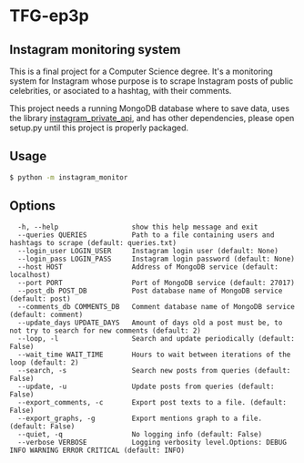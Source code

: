 TFG-ep3p
========

Instagram monitoring system
---------------------------

This is a final project for a Computer Science degree. It's a monitoring system for Instagram whose purpose is to scrape Instagram posts of public celebrities, or asociated to a hashtag, with their comments.

This project needs a running MongoDB database where to save data, uses the library [instagram_private_api](https://github.com/ping/instagram_private_api), and has other dependencies, please open setup.py until this project is properly packaged.


Usage
-----
```bash
$ python -m instagram_monitor    
```

Options
-------
```
  -h, --help                  show this help message and exit
  --queries QUERIES           Path to a file containing users and hashtags to scrape (default: queries.txt)
  --login_user LOGIN_USER     Instagram login user (default: None)
  --login_pass LOGIN_PASS     Instagram login password (default: None)
  --host HOST                 Address of MongoDB service (default: localhost)
  --port PORT                 Port of MongoDB service (default: 27017)
  --post_db POST_DB           Post database name of MongoDB service (default: post)
  --comments_db COMMENTS_DB   Comment database name of MongoDB service (default: comment)
  --update_days UPDATE_DAYS   Amount of days old a post must be, to not try to search for new comments (default: 2)
  --loop, -l                  Search and update periodically (default: False)
  --wait_time WAIT_TIME       Hours to wait between iterations of the loop (default: 2)
  --search, -s                Search new posts from queries (default: False)
  --update, -u                Update posts from queries (default: False)
  --export_comments, -c       Export post texts to a file. (default: False)
  --export_graphs, -g         Export mentions graph to a file. (default: False)
  --quiet, -q                 No logging info (default: False)
  --verbose VERBOSE           Logging verbosity level.Options: DEBUG INFO WARNING ERROR CRITICAL (default: INFO)
```
